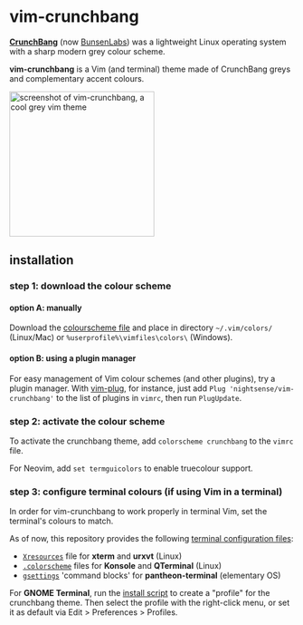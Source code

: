 # vim-crunchbang

[**CrunchBang**](https://distrowatch.com/table.php?distribution=crunchbang) (now [BunsenLabs](https://www.bunsenlabs.org/)) was a lightweight Linux operating system with a sharp modern grey colour scheme.

**vim-crunchbang** is a Vim (and terminal) theme made of CrunchBang greys and complementary accent colours.

<img src="screenshot.png" alt="screenshot of vim-crunchbang, a cool grey vim theme" width="256">

## installation

### step 1: download the colour scheme

#### option A: manually

Download the [colourscheme file](https://github.com/nightsense/vim-crunchbang/tree/master/colors) and place in directory `~/.vim/colors/` (Linux/Mac) or `%userprofile%\vimfiles\colors\` (Windows).

#### option B: using a plugin manager

For easy management of Vim colour schemes (and other plugins), try a plugin manager. With [vim-plug](https://github.com/junegunn/vim-plug), for instance, just add `Plug 'nightsense/vim-crunchbang'` to the list of plugins in `vimrc`, then run `PlugUpdate`.

### step 2: activate the colour scheme

To activate the crunchbang theme, add `colorscheme crunchbang` to the `vimrc` file.

For Neovim, add `set termguicolors` to enable truecolour support.

### step 3: configure terminal colours (if using Vim in a terminal)

In order for vim-crunchbang to work properly in terminal Vim, set the terminal's colours to match.

As of now, this repository provides the following [terminal configuration files](https://github.com/nightsense/vim-crunchbang/tree/master/terminal):
- [`Xresources`](https://github.com/nightsense/vim-crunchbang/tree/master/terminal/Xresources) file for **xterm** and **urxvt** (Linux)
- [`.colorscheme`](https://github.com/nightsense/vim-crunchbang/tree/master/terminal/konsole%20%26%20qterminal) files for **Konsole** and **QTerminal** (Linux)
- [`gsettings`](https://github.com/nightsense/vim-crunchbang/tree/master/terminal/pantheon-terminal.md) 'command blocks' for **pantheon-terminal** (elementary OS)

For **GNOME Terminal**, run the [install script](https://github.com/nightsense/crunchbang/tree/master/terminal/gnome-terminal) to create a "profile" for the crunchbang theme. Then select the profile with the right-click menu, or set it as default via Edit > Preferences > Profiles.
